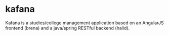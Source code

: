 # kafana
Kafana is a studies/college management application based on an AngularJS frontend (brena) 
and a java/spring RESTful backend (halid).
